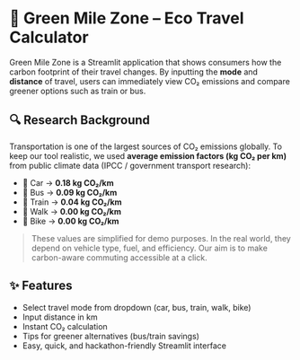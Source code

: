 # 🌿 Green Mile Zone – Eco Travel Calculator
Green Mile Zone is a Streamlit application that shows consumers how the carbon footprint of their travel changes. By inputting the **mode** and **distance** of travel, users can immediately view CO₂ emissions and compare greener options such as train or bus.

## 🔍 Research Background
Transportation is one of the largest sources of CO₂ emissions globally. To keep our tool realistic, we used **average emission factors (kg CO₂ per km)** from public climate data (IPCC / government transport research):
- 🚗 Car → **0.18 kg CO₂/km**
- 🚌 Bus → **0.09 kg CO₂/km**
- 🚆 Train → **0.04 kg CO₂/km**
- 🚶 Walk → **0.00 kg CO₂/km**
- 🚴 Bike → **0.00 kg CO₂/km**
> These values are simplified for demo purposes. In the real world, they depend on vehicle type, fuel, and efficiency. Our aim is to make carbon-aware commuting accessible at a click.

## ✨ Features
- Select travel mode from dropdown (car, bus, train, walk, bike)
- Input distance in km
- Instant CO₂ calculation
- Tips for greener alternatives (bus/train savings)
- Easy, quick, and hackathon-friendly Streamlit interface

